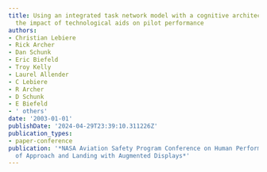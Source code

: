 ```yaml
---
title: Using an integrated task network model with a cognitive architecture to assess
  the impact of technological aids on pilot performance
authors:
- Christian Lebiere
- Rick Archer
- Dan Schunk
- Eric Biefeld
- Troy Kelly
- Laurel Allender
- C Lebiere
- R Archer
- D Schunk
- E Biefeld
- ' others'
date: '2003-01-01'
publishDate: '2024-04-29T23:39:10.311226Z'
publication_types:
- paper-conference
publication: '*NASA Aviation Safety Program Conference on Human Performance Modeling
  of Approach and Landing with Augmented Displays*'
---
```


